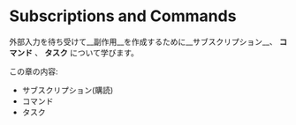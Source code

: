 # Subscriptions and Commands

外部入力を待ち受けて__副作用__を作成するために__サブスクリプション__、 __コマンド__ 、 __タスク__ について学びます。

この章の内容:

- サブスクリプション(購読)
- コマンド
- タスク
